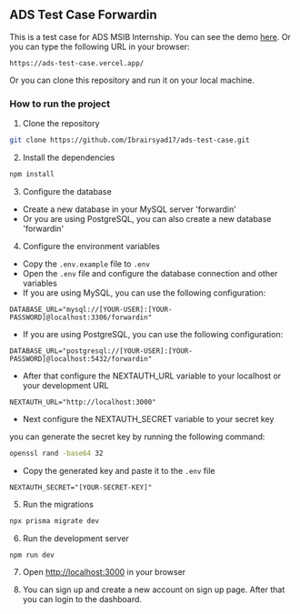 ## ADS Test Case Forwardin

This is a test case for ADS MSIB Internship. You can see the demo [here](https://ads-test-case.vercel.app/). Or you can type the following URL in your browser:

```
https://ads-test-case.vercel.app/
```

Or you can clone this repository and run it on your local machine.

### How to run the project

1. Clone the repository

```bash
git clone https://github.com/Ibrairsyad17/ads-test-case.git
```

2. Install the dependencies

```bash
npm install
```

3. Configure the database

- Create a new database in your MySQL server 'forwardin'
- Or you are using PostgreSQL, you can also create a new database 'forwardin'

4. Configure the environment variables

- Copy the `.env.example` file to `.env`
- Open the `.env` file and configure the database connection and other variables
- If you are using MySQL, you can use the following configuration:

```
DATABASE_URL="mysql://[YOUR-USER]:[YOUR-PASSWORD]@localhost:3306/forwardin"
```

- If you are using PostgreSQL, you can use the following configuration:

```
DATABASE_URL="postgresql://[YOUR-USER]:[YOUR-PASSWORD]@localhost:5432/forwardin"
```

- After that configure the NEXTAUTH_URL variable to your localhost or your development URL

```
NEXTAUTH_URL="http://localhost:3000"
```

- Next configure the NEXTAUTH_SECRET variable to your secret key

you can generate the secret key by running the following command:

```bash
openssl rand -base64 32
```

- Copy the generated key and paste it to the `.env` file

```
NEXTAUTH_SECRET="[YOUR-SECRET-KEY]"
```

5. Run the migrations

```bash
npx prisma migrate dev
```

6. Run the development server

```bash
npm run dev
```

7. Open [http://localhost:3000](http://localhost:3000) in your browser

8. You can sign up and create a new account on sign up page. After that you can login to the dashboard.
